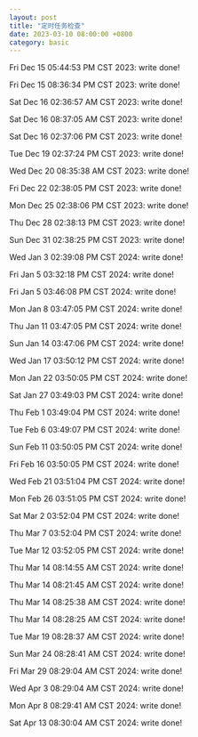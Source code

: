 ```yaml
---
layout: post
title: "定时任务检查"
date: 2023-03-10 08:00:00 +0800
category: basic
---
```

Fri Dec 15 05:44:53 PM CST 2023: write done!

Fri Dec 15 08:36:34 PM CST 2023: write done!

Sat Dec 16 02:36:57 AM CST 2023: write done!

Sat Dec 16 08:37:05 AM CST 2023: write done!

Sat Dec 16 02:37:06 PM CST 2023: write done!

Tue Dec 19 02:37:24 PM CST 2023: write done!

Wed Dec 20 08:35:38 AM CST 2023: write done!

Fri Dec 22 02:38:05 PM CST 2023: write done!

Mon Dec 25 02:38:06 PM CST 2023: write done!

Thu Dec 28 02:38:13 PM CST 2023: write done!

Sun Dec 31 02:38:25 PM CST 2023: write done!

Wed Jan  3 02:39:08 PM CST 2024: write done!

Fri Jan  5 03:32:18 PM CST 2024: write done!

Fri Jan  5 03:46:08 PM CST 2024: write done!

Mon Jan  8 03:47:05 PM CST 2024: write done!

Thu Jan 11 03:47:05 PM CST 2024: write done!

Sun Jan 14 03:47:06 PM CST 2024: write done!

Wed Jan 17 03:50:12 PM CST 2024: write done!

Mon Jan 22 03:50:05 PM CST 2024: write done!

Sat Jan 27 03:49:03 PM CST 2024: write done!

Thu Feb  1 03:49:04 PM CST 2024: write done!

Tue Feb  6 03:49:07 PM CST 2024: write done!

Sun Feb 11 03:50:05 PM CST 2024: write done!

Fri Feb 16 03:50:05 PM CST 2024: write done!

Wed Feb 21 03:51:04 PM CST 2024: write done!

Mon Feb 26 03:51:05 PM CST 2024: write done!

Sat Mar  2 03:52:04 PM CST 2024: write done!

Thu Mar  7 03:52:04 PM CST 2024: write done!

Tue Mar 12 03:52:05 PM CST 2024: write done!

Thu Mar 14 08:14:55 AM CST 2024: write done!

Thu Mar 14 08:21:45 AM CST 2024: write done!

Thu Mar 14 08:25:38 AM CST 2024: write done!

Thu Mar 14 08:28:25 AM CST 2024: write done!

Tue Mar 19 08:28:37 AM CST 2024: write done!

Sun Mar 24 08:28:41 AM CST 2024: write done!

Fri Mar 29 08:29:04 AM CST 2024: write done!

Wed Apr  3 08:29:04 AM CST 2024: write done!

Mon Apr  8 08:29:41 AM CST 2024: write done!

Sat Apr 13 08:30:04 AM CST 2024: write done!

